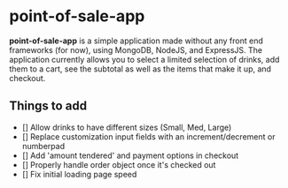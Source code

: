 # point-of-sale-app
**point-of-sale-app** is a simple application made without any front end frameworks (for now), using MongoDB, NodeJS, and ExpressJS. The application currently allows you to select a limited selection of drinks, add them to a cart, see the subtotal as well as the items that make it up, and checkout.

## Things to add
- [] Allow drinks to have different sizes (Small, Med, Large)
- [] Replace customization input fields with an increment/decrement or numberpad
- [] Add 'amount tendered' and payment options in checkout
- [] Properly handle order object once it's checked out
- [] Fix initial loading page speed
